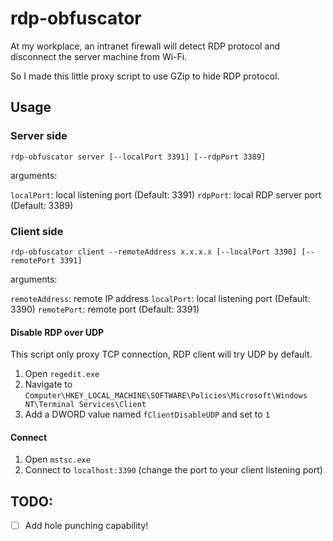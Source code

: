 # rdp-obfuscator

At my workplace, an intranet firewall will detect RDP protocol and disconnect the server machine from Wi-Fi.

So I made this little proxy script to use GZip to hide RDP protocol.

## Usage

### Server side

``` shell
rdp-obfuscator server [--localPort 3391] [--rdpPort 3389]
```

arguments:

`localPort`: local listening port (Default: 3391)
`rdpPort`: local RDP server port (Default: 3389)

### Client side

``` shell
rdp-obfuscator client --remoteAddress x.x.x.x [--localPort 3390] [--remotePort 3391]
```

arguments:

`remoteAddress`: remote IP address
`localPort`: local listening port (Default: 3390)
`remotePort`: remote port (Default: 3391)

#### Disable RDP over UDP

This script only proxy TCP connection, RDP client will try UDP by default.

1. Open `regedit.exe`
2. Navigate to `Computer\HKEY_LOCAL_MACHINE\SOFTWARE\Policies\Microsoft\Windows NT\Terminal Services\Client`
3. Add a DWORD value named `fClientDisableUDP` and set to `1`

#### Connect

1. Open `mstsc.exe`
2. Connect to `localhost:3390` (change the port to your client listening port)

## TODO:

* [ ] Add hole punching capability!
